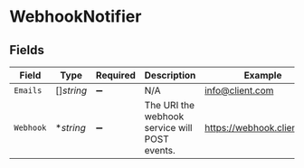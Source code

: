 # WebhookNotifier


## Fields

| Field                                         | Type                                          | Required                                      | Description                                   | Example                                       |
| --------------------------------------------- | --------------------------------------------- | --------------------------------------------- | --------------------------------------------- | --------------------------------------------- |
| `Emails`                                      | []*string*                                    | :heavy_minus_sign:                            | N/A                                           | info@client.com                               |
| `Webhook`                                     | **string*                                     | :heavy_minus_sign:                            | The URI the webhook service will POST events. | https://webhook.client.com                    |